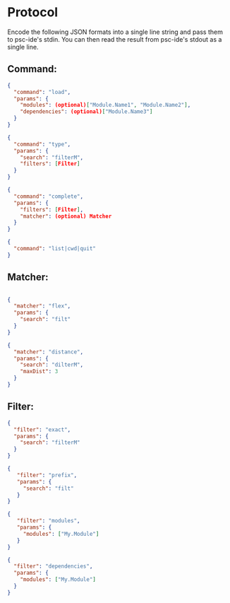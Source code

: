 # Protocol

Encode the following JSON formats into a single line string
and pass them to psc-ide's stdin. You can then read the result
from psc-ide's stdout as a single line.

## Command:
```json
{
  "command": "load",
  "params": {
    "modules": (optional)["Module.Name1", "Module.Name2"],
    "dependencies": (optional)["Module.Name3"]
  }
}

{
  "command": "type",
  "params": {
    "search": "filterM",
    "filters": [Filter]
  }
}

{
  "command": "complete",
  "params": {
    "filters": [Filter],
    "matcher": (optional) Matcher
  }
}

{
  "command": "list|cwd|quit"
}
```
## Matcher:
```json

{
  "matcher": "flex",
  "params": {
    "search": "filt"
  }
}

{
  "matcher": "distance",
  "params": {
    "search": "dilterM",
    "maxDist": 3
  }
}
```
## Filter:
```json
{
  "filter": "exact",
  "params": {
    "search": "filterM"
  }
}

{
   "filter": "prefix",
   "params": {
     "search": "filt"
   }
}

{
   "filter": "modules",
   "params": {
     "modules": ["My.Module"]
   }
}

{
  "filter": "dependencies",
  "params": {
    "modules": ["My.Module"]
  }
}

```
